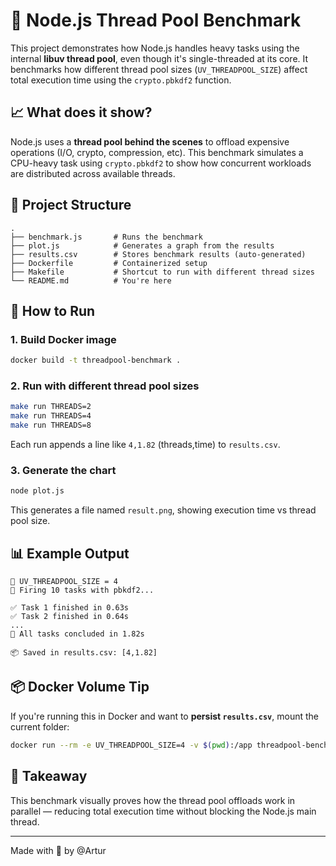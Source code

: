 # 🔧 Node.js Thread Pool Benchmark

This project demonstrates how Node.js handles heavy tasks using the internal **libuv thread pool**, even though it's single-threaded at its core. It benchmarks how different thread pool sizes (`UV_THREADPOOL_SIZE`) affect total execution time using the `crypto.pbkdf2` function.

## 📈 What does it show?

Node.js uses a **thread pool behind the scenes** to offload expensive operations (I/O, crypto, compression, etc). This benchmark simulates a CPU-heavy task using `crypto.pbkdf2` to show how concurrent workloads are distributed across available threads.

## 📂 Project Structure

```
.
├── benchmark.js       # Runs the benchmark
├── plot.js            # Generates a graph from the results
├── results.csv        # Stores benchmark results (auto-generated)
├── Dockerfile         # Containerized setup
├── Makefile           # Shortcut to run with different thread sizes
└── README.md          # You're here
```

## 🚀 How to Run

### 1. Build Docker image

```bash
docker build -t threadpool-benchmark .
```

### 2. Run with different thread pool sizes

```bash
make run THREADS=2
make run THREADS=4
make run THREADS=8
```

Each run appends a line like `4,1.82` (threads,time) to `results.csv`.

### 3. Generate the chart

```bash
node plot.js
```

This generates a file named `result.png`, showing execution time vs thread pool size.

## 📊 Example Output

```
🧵 UV_THREADPOOL_SIZE = 4
🚀 Firing 10 tasks with pbkdf2...

✅ Task 1 finished in 0.63s
✅ Task 2 finished in 0.64s
...
🏁 All tasks concluded in 1.82s

📦 Saved in results.csv: [4,1.82]
```

## 📦 Docker Volume Tip

If you're running this in Docker and want to **persist `results.csv`**, mount the current folder:

```bash
docker run --rm -e UV_THREADPOOL_SIZE=4 -v $(pwd):/app threadpool-benchmark
```

## 🧠 Takeaway

This benchmark visually proves how the thread pool offloads work in parallel — reducing total execution time without blocking the Node.js main thread.

---

Made with 🧵 by @Artur